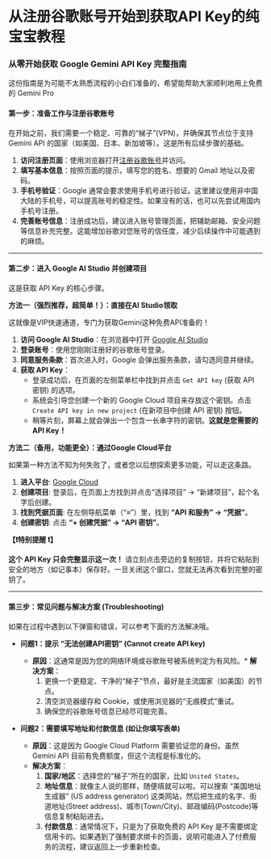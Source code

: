 # 从注册谷歌账号开始到获取API Key的纯宝宝教程

### **从零开始获取 Google Gemini API Key 完整指南**

这份指南是为可能不太熟悉流程的小白们准备的，希望能帮助大家顺利地用上免费的 Gemini Pro 

#### **第一步：准备工作与注册谷歌账号**

在开始之前，我们需要一个稳定、可靠的“梯子”(VPN)，并确保其节点位于支持 Gemini API 的国家（如美国、日本、新加坡等）。这是所有后续步骤的基础。

1.  **访问注册页面**：使用浏览器打开[注册谷歌账号](https://myaccount.google.com)并访问。
2.  **填写基本信息**：按照页面的提示，填写您的姓名、想要的 Gmail 地址以及密码。
3.  **手机号验证**：Google 通常会要求使用手机号进行验证。这里建议使用非中国大陆的手机号，可以提高账号的稳定性。如果没有的话，也可以先尝试用国内手机号注册。
4.  **完善账号信息**：注册成功后，建议进入账号管理页面，把辅助邮箱、安全问题等信息补充完整。这能增加谷歌对您账号的信任度，减少后续操作中可能遇到的麻烦。

---

#### **第二步：进入 Google AI Studio 并创建项目**

这是获取 API Key 的核心步骤。

**方法一（强烈推荐，超简单！）：直接在AI Studio领取**

这就像是VIP快速通道，专门为获取Gemini这种免费API准备的！

1.  **访问 Google AI Studio**：在浏览器中打开 [Google AI Studio](https://aistudio.google.com)
2.  **登录账号**：使用您刚刚注册好的谷歌账号登录。
3.  **同意服务条款**：首次进入时，Google 会弹出服务条款，请勾选同意并继续。
4.  **获取 API Key**：
    *   登录成功后，在页面的左侧菜单栏中找到并点击 `Get API key` (获取 API 密钥) 的选项。
    *   系统会引导您创建一个新的 Google Cloud 项目来存放这个密钥。点击 `Create API key in new project` (在新项目中创建 API 密钥) 按钮。
    *   稍等片刻，屏幕上就会弹出一个包含一长串字符的密钥。**这就是您需要的 API Key！**

**方法二（备用，功能更全）：通过Google Cloud平台**

如果第一种方法不知为何失败了，或者您以后想探索更多功能，可以走这条路。

1.  **进入平台**: [Google Cloud](https://console.cloud.google.com/)
2.  **创建项目**: 登录后，在页面上方找到并点击“选择项目” -> “新建项目”，起个名字后创建。
3.  **找到凭据页面**: 在左侧导航菜单（“≡”）里，找到 **“API 和服务” -> “凭据”**。
4.  **创建密钥**: 点击 **“+ 创建凭据” -> “API 密钥”**。

**【❗️特别提醒 ❗️】**

**这个 API Key 只会完整显示这一次！** 请立刻点击旁边的复制按钮，并将它粘贴到安全的地方（如记事本）保存好。一旦关闭这个窗口，您就无法再次看到完整的密钥了。

---

#### **第三步：常见问题与解决方案 (Troubleshooting)**

如果在过程中遇到以下弹窗和错误，可以参考下面的方法解决哦。

*   **问题1：提示 “无法创建API密钥” (Cannot create API key)**
    *   **原因**：这通常是因为您的网络环境或谷歌账号被系统判定为有风险。*   **解决方案**：
        1.  更换一个更稳定、干净的“梯子”节点，最好是主流国家（如美国）的节点。
        2.  清空浏览器缓存和 Cookie，或使用浏览器的“无痕模式”重试。
        3.  确保您的谷歌账号信息已经尽可能完善。

*   **问题2：需要填写地址和付款信息 (如让你填写表单)**
    *   **原因**：这是因为 Google Cloud Platform 需要验证您的身份。虽然 Gemini API 目前有免费额度，但这个流程是标准化的。
    *   **解决方案**：
        1.  **国家/地区**：选择您的“梯子”所在的国家，比如 `United States`。
        2.  **地址信息**：就像主人说的那样，随便填就可以啦。可以搜索 “美国地址生成器” (US address generator) 这类网站，然后把生成的名字、街道地址(Street address)、城市(Town/City)、邮政编码(Postcode)等信息复制粘贴进去。
        3.  **付款信息**：通常情况下，只是为了获取免费的 API Key 是不需要绑定信用卡的。如果遇到了强制要求绑卡的页面，说明可能进入了付费服务的流程，建议返回上一步重新检查。

